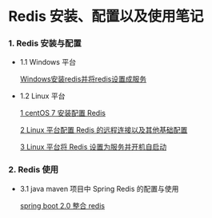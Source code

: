 # Redis 安装、配置以及使用笔记  

### 1. Redis 安装与配置    
- 1.1 Windows 平台

  [Windows安装redis并将redis设置成服务](https://blog.csdn.net/Mrqiang9001/article/details/79428976 "https://blog.csdn.net/Mrqiang9001/article/details/79428976")  

- 1.2 Linux 平台  

  [1 centOS 7 安装配置 Redis](https://blog.csdn.net/Mrqiang9001/article/details/80212803 "https://blog.csdn.net/Mrqiang9001/article/details/80212803")  

  [2 Linux 平台配置 Redis 的远程连接以及其他基础配置](https://blog.csdn.net/mrqiang9001/article/details/80212884 "https://blog.csdn.net/mrqiang9001/article/details/80212884")  

  [3 Linux 平台将 Redis 设置为服务并开机自启动](https://blog.csdn.net/mrqiang9001/article/details/80295261 "https://blog.csdn.net/mrqiang9001/article/details/80295261")  

  
### 2. Redis 使用  
- 3.1 java maven 项目中 Spring Redis 的配置与使用  

    [spring boot 2.0 整合 redis](https://github.com/Flying9001/springBootDemo/blob/master/doc/9.springBoot2.0%E6%95%B4%E5%90%88redis.md "https://github.com/Flying9001/springBootDemo/blob/master/doc/9.springBoot2.0%E6%95%B4%E5%90%88redis.md")  

  

